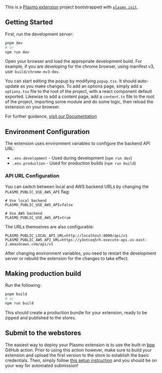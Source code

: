 This is a [Plasmo extension](https://docs.plasmo.com/) project bootstrapped with [`plasmo init`](https://www.npmjs.com/package/plasmo).

## Getting Started

First, run the development server:

```bash
pnpm dev
# or
npm run dev
```

Open your browser and load the appropriate development build. For example, if you are developing for the chrome browser, using manifest v3, use: `build/chrome-mv3-dev`.

You can start editing the popup by modifying `popup.tsx`. It should auto-update as you make changes. To add an options page, simply add a `options.tsx` file to the root of the project, with a react component default exported. Likewise to add a content page, add a `content.ts` file to the root of the project, importing some module and do some logic, then reload the extension on your browser.

For further guidance, [visit our Documentation](https://docs.plasmo.com/)

## Environment Configuration

The extension uses environment variables to configure the backend API URL:

- `.env.development` - Used during development (`npm run dev`)
- `.env.production` - Used for production builds (`npm run build`)

### API URL Configuration

You can switch between local and AWS backend URLs by changing the `PLASMO_PUBLIC_USE_AWS_API` flag:

```
# Use local backend
PLASMO_PUBLIC_USE_AWS_API=false

# Use AWS backend
PLASMO_PUBLIC_USE_AWS_API=true
```

The URLs themselves are also configurable:

```
PLASMO_PUBLIC_LOCAL_API_URL=http://localhost:8000/api/v1
PLASMO_PUBLIC_AWS_API_URL=https://y3otceq5rh.execute-api.us-east-2.amazonaws.com/api/v1
```

After changing environment variables, you need to restart the development server or rebuild the extension for the changes to take effect.

## Making production build

Run the following:

```bash
pnpm build
# or
npm run build
```

This should create a production bundle for your extension, ready to be zipped and published to the stores.

## Submit to the webstores

The easiest way to deploy your Plasmo extension is to use the built-in [bpp](https://bpp.browser.market) GitHub action. Prior to using this action however, make sure to build your extension and upload the first version to the store to establish the basic credentials. Then, simply follow [this setup instruction](https://docs.plasmo.com/framework/workflows/submit) and you should be on your way for automated submission!
